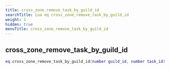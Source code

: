 ```yaml
---
title: cross_zone_remove_task_by_guild_id
searchTitle: Lua eq cross_zone_remove_task_by_guild_id
weight: 1
hidden: true
menuTitle: cross_zone_remove_task_by_guild_id
---
```

## cross_zone_remove_task_by_guild_id
```lua
eq.cross_zone_remove_task_by_guild_id(number guild_id, number task_id) -- void
```